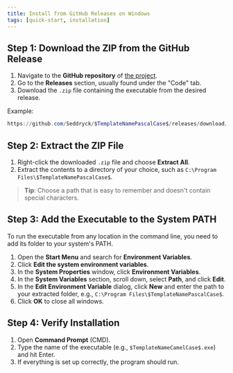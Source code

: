 ```yaml
---
title: Install from GitHub Releases on Windows
tags: [quick-start, installation]
---
```

## Step 1: Download the ZIP from the GitHub Release

1. Navigate to the **GitHub repository** of [the project](https://github.com/Seddryck/$TemplateNamePascalCase$).
2. Go to the **Releases** section, usually found under the "Code" tab.
3. Download the `.zip` file containing the executable from the desired release.

Example:

   ```powershell
   https://github.com/Seddryck/$TemplateNamePascalCase$/releases/download/v0.13.0/$TemplateNamePascalCase$-0.13.0-net7.0-win-x64.zip
   ```

## Step 2: Extract the ZIP File

1. Right-click the downloaded `.zip` file and choose **Extract All**.
2. Extract the contents to a directory of your choice, such as `C:\Program Files\$TemplateNamePascalCase$`.

> **Tip**: Choose a path that is easy to remember and doesn't contain special characters.

## Step 3: Add the Executable to the System PATH

To run the executable from any location in the command line, you need to add its folder to your system's PATH.

1. Open the **Start Menu** and search for **Environment Variables**.
2. Click **Edit the system environment variables**.
3. In the **System Properties** window, click **Environment Variables**.
4. In the **System Variables** section, scroll down, select **Path**, and click **Edit**.
5. In the **Edit Environment Variable** dialog, click **New** and enter the path to your extracted folder, e.g., `C:\Program Files\$TemplateNamePascalCase$`.
6. Click **OK** to close all windows.

## Step 4: Verify Installation

1. Open **Command Prompt** (CMD).
2. Type the name of the executable (e.g., `$TemplateNameCamelCase$.exe`) and hit Enter.
3. If everything is set up correctly, the program should run.